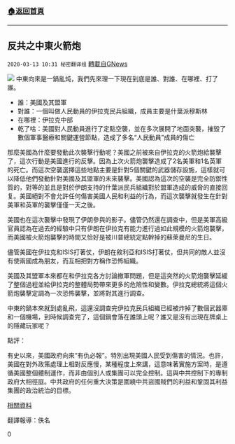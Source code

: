 ###  [:house:返回首頁](https://github.com/ourhimalayas/txt)
---

## 反共之中東火箭炮
`2020-03-13 10:31 秘密翻译组` [轉載自GNews](https://gnews.org/zh-hant/140208/)

![](https://s3-ap-northeast-1.amazonaws.com/news.guo.offload.media/wp-content/uploads/2020/03/13101952/middleeast.jpg)
中東向來是一鍋亂炖，我們先來理一下現在到底是誰、對誰、在哪裡、打了誰。

- 誰：美國及其盟軍
- 對誰：一個叫做人民動員的伊拉克民兵組織，成員主要是什葉派穆斯林
- 在哪裡：伊拉克中部
- 乾了啥：美國對人民動員進行了定點空襲，並在多次展開了地面突襲，摧毀了數個軍事醫療和關鍵運營節點，造成了多名“人民動員”成員的傷亡


那麼美國為什麼要發動此次襲擊行動呢？美國之前被來自伊拉克的火箭炮給襲擊了，這次行動是美國進行的反擊。因為上次火箭炮襲擊造成了2名美軍和1名英軍的死亡。而這次空襲選擇這些地點主要是針對5個關鍵的武器儲存設施，這樣就可以降低他們發動針對美國及其盟軍的未來襲擊。美國認為這次的空襲是完全防禦性質的，對等的並且是對於伊朗支持的什葉派民兵組織對於盟軍造成的威脅的直接回复。美國絕對不會允許任何傷害美國人民和利益的行為，而這次襲擊就發生在針對美軍和英軍的襲擊僅僅一天之後。

美國也在這次襲擊中發現了伊朗參與的影子。儘管仍然還在調查中，但是美軍高級官員認為在過去的經驗中只有伊朗在伊拉克有能力進行過如此規模的火箭炮襲擊，而美國被火箭炮襲擊的時間又恰好是被川普總統定點幹掉的蘇萊曼尼的生日。

儘管美國在伊拉克和ISIS打著仗，伊朗在敘利亞和ISIS打著仗，但共同的敵人並沒有使兩國成為朋友，而互相把對方稱作恐怖組織。

美國及其盟軍本來都在和伊拉克各方討論撤軍問題，但是這突然的火箭炮襲擊延緩了整個過程並給伊拉克的整體局勢帶來更多的危險性和變數。伊拉克總統將這個火箭炮襲擊定調為一次恐怖襲擊，並將對其進行調查。

中東的鍋本來就到處亂飛，這還沒調查完伊拉克民兵組織已經被炸掉了數個武器庫和一個機場，到時候調查完了，這個鍋會落在誰頭上呢？誰又是沒有出現在牌桌上的隱藏玩家呢？

點評：

有史以來，美國政府向來“有仇必報”。特別出現美國人民受到傷害的情況。也許，美國在對外政策處理上相對反應慢，某種程度上來講，這意味著實施方案時，是遵循美國整個體制運作，而非由個別人或集團可以完全控制。這與中共控制下的專制政府大相徑庭。中共政府的任何重大決策是圍繞中共盜國賊們的利益和鞏固其利益集團的政治統治的目標。

[相關資料](https://www.newsweek.com/airstrikes-target-iraq-militia-deadly-attack-1492065)

翻譯報導：佚名

0
